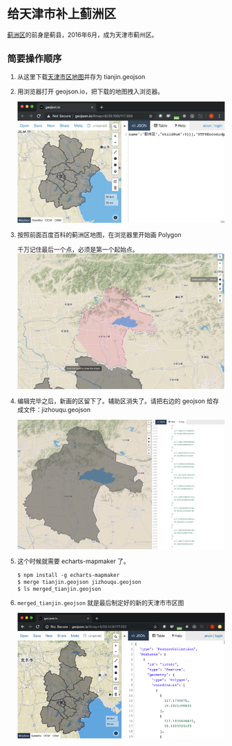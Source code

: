 # 给天津市补上蓟洲区

[蓟洲区](https://baike.baidu.com/item/蓟州区)的前身是蓟县，2016年6月，成为天津市蓟州区。

## 简要操作顺序

1. 从这里下载[天津市区地图](https://raw.githubusercontent.com/echarts-maps/echarts-china-cities-js/2f9a518febbd59868f648ce08901d6993d6c0ba1/geojson/shape-with-internal-borders/tianjin.geojson)并存为 tianjin.geojson
1. 用浏览器打开 geojson.io，把下载的地图拽入浏览器。

    ![geojson](image/tianjin-geojson.png)

1. 按照前面百度百科的蓟洲区地图，在浏览器里开始画 Polygon

    千万记住最后一个点，必须是第一个起始点。
    ![jizhouqu](image/jizhouqu.png)

1. 编辑完毕之后，新画的区留下了。辅助区消失了。请把右边的 geojson 给存成文件：jizhouqu.geojson

    ![jizhouqu-done](image/jizhouqu-done.png)

1. 这个时候就需要 echarts-mapmaker 了。

    ```
    $ npm install -g echarts-mapmaker
    $ merge tianjin.geojson jizhouqu.geojson
    $ ls merged_tianjin.geojson
    ```

1. `merged_tianjin.geojson` 就是最后制定好的新的天津市市区图

    ![merged-tianjin](image/merge-tianjin-geojson.png)
